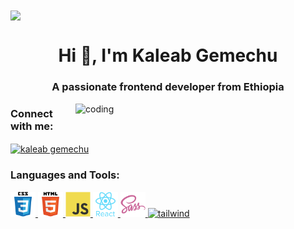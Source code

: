 <img align="center" src="https://encrypted-tbn0.gstatic.com/images?q=tbn:ANd9GcSAgRa_iRPdnkGjXmRUIXCNZc7lKnLrWYh7ww&usqp=CAU">
<h1 align="center">Hi 👋, I'm Kaleab Gemechu</h1>
<h3 align="center">A passionate frontend developer from Ethiopia</h3>
<img align="right" width="400" alt="coding" src "![image](https://github.com/kalolani/kalolani/assets/123155716/d73d6b6c-eef4-43af-b7b3-3d82f859b86e)
"/>
<h3 align="left">Connect with me:</h3>
<p align="left">
<a href="https://linkedin.com/in/kaleab gemechu" target="blank"><img align="center" src="https://raw.githubusercontent.com/rahuldkjain/github-profile-readme-generator/master/src/images/icons/Social/linked-in-alt.svg" alt="kaleab gemechu" height="30" width="40" /></a>
</p>

<h3 align="left">Languages and Tools:</h3>
<p align="left"> <a href="https://www.w3schools.com/css/" target="_blank" rel="noreferrer"> <img src="https://raw.githubusercontent.com/devicons/devicon/master/icons/css3/css3-original-wordmark.svg" alt="css3" width="40" height="40"/> </a> <a href="https://www.w3.org/html/" target="_blank" rel="noreferrer"> <img src="https://raw.githubusercontent.com/devicons/devicon/master/icons/html5/html5-original-wordmark.svg" alt="html5" width="40" height="40"/> </a> <a href="https://developer.mozilla.org/en-US/docs/Web/JavaScript" target="_blank" rel="noreferrer"> <img src="https://raw.githubusercontent.com/devicons/devicon/master/icons/javascript/javascript-original.svg" alt="javascript" width="40" height="40"/> </a> <a href="https://reactjs.org/" target="_blank" rel="noreferrer"> <img src="https://raw.githubusercontent.com/devicons/devicon/master/icons/react/react-original-wordmark.svg" alt="react" width="40" height="40"/> </a> <a href="https://sass-lang.com" target="_blank" rel="noreferrer"> <img src="https://raw.githubusercontent.com/devicons/devicon/master/icons/sass/sass-original.svg" alt="sass" width="40" height="40"/> </a> <a href="https://tailwindcss.com/" target="_blank" rel="noreferrer"> <img src="https://www.vectorlogo.zone/logos/tailwindcss/tailwindcss-icon.svg" alt="tailwind" width="40" height="40"/> </a> </p>
